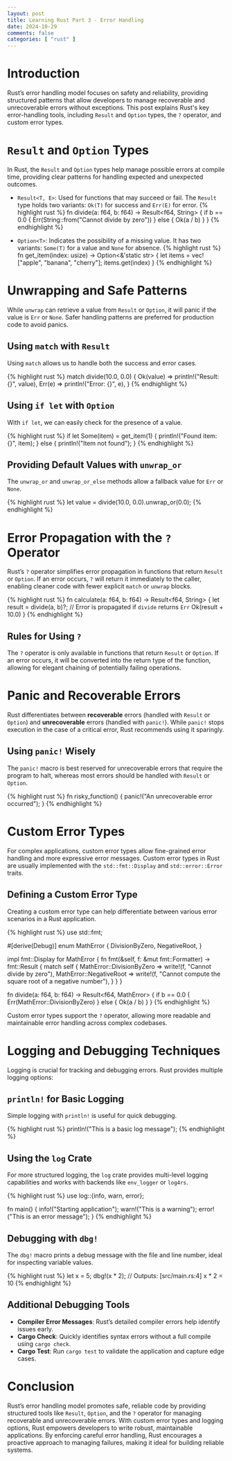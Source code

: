 ```yaml
---
layout: post
title: Learning Rust Part 3 - Error Handling
date: 2024-10-29
comments: false
categories: [ "rust" ]
---
```


# Introduction

Rust’s error handling model focuses on safety and reliability, providing structured patterns that allow developers to 
manage recoverable and unrecoverable errors without exceptions. This post explains Rust's key error-handling tools, 
including `Result` and `Option` types, the `?` operator, and custom error types.

# `Result` and `Option` Types

In Rust, the `Result` and `Option` types help manage possible errors at compile time, providing clear patterns for 
handling expected and unexpected outcomes.

* `Result<T, E>`: Used for functions that may succeed or fail. The `Result` type holds two variants: `Ok(T)` for success and `Err(E)` for error.
    {% highlight rust %}
    fn divide(a: f64, b: f64) -> Result<f64, String> {
        if b == 0.0 {
            Err(String::from("Cannot divide by zero"))
        } else {
            Ok(a / b)
        }
    }
    {% endhighlight %}

* `Option<T>`: Indicates the possibility of a missing value. It has two variants: `Some(T)` for a value and `None` for absence.
    {% highlight rust %}
    fn get_item(index: usize) -> Option<&'static str> {
        let items = vec!["apple", "banana", "cherry"];
        items.get(index)
    }
    {% endhighlight %}

# Unwrapping and Safe Patterns

While `unwrap` can retrieve a value from `Result` or `Option`, it will panic if the value is `Err` or `None`. Safer 
handling patterns are preferred for production code to avoid panics.

## Using `match` with `Result`

Using `match` allows us to handle both the success and error cases.

{% highlight rust %}
match divide(10.0, 0.0) {
    Ok(value) => println!("Result: {}", value),
    Err(e) => println!("Error: {}", e),
}
{% endhighlight %}

## Using `if let` with `Option`

With `if let`, we can easily check for the presence of a value.

{% highlight rust %}
if let Some(item) = get_item(1) {
    println!("Found item: {}", item);
} else {
    println!("Item not found");
}
{% endhighlight %}

## Providing Default Values with `unwrap_or`

The `unwrap_or` and `unwrap_or_else` methods allow a fallback value for `Err` or `None`.

{% highlight rust %}
let value = divide(10.0, 0.0).unwrap_or(0.0);
{% endhighlight %}

# Error Propagation with the `?` Operator

Rust’s `?` operator simplifies error propagation in functions that return `Result` or `Option`. If an error occurs, `?` 
will return it immediately to the caller, enabling cleaner code with fewer explicit `match` or `unwrap` blocks.

{% highlight rust %}
fn calculate(a: f64, b: f64) -> Result<f64, String> {
    let result = divide(a, b)?; // Error is propagated if `divide` returns `Err`
    Ok(result + 10.0)
}
{% endhighlight %}

## Rules for Using `?`

The `?` operator is only available in functions that return `Result` or `Option`. If an error occurs, it will be 
converted into the return type of the function, allowing for elegant chaining of potentially failing operations.

# Panic and Recoverable Errors

Rust differentiates between **recoverable** errors (handled with `Result` or `Option`) and **unrecoverable** errors 
(handled with `panic!`). While `panic!` stops execution in the case of a critical error, Rust recommends using it 
sparingly.

## Using `panic!` Wisely

The `panic!` macro is best reserved for unrecoverable errors that require the program to halt, whereas most errors 
should be handled with `Result` or `Option`.

{% highlight rust %}
fn risky_function() {
    panic!("An unrecoverable error occurred");
}
{% endhighlight %}

# Custom Error Types

For complex applications, custom error types allow fine-grained error handling and more expressive error messages. 
Custom error types in Rust are usually implemented with the `std::fmt::Display` and `std::error::Error` traits.

## Defining a Custom Error Type

Creating a custom error type can help differentiate between various error scenarios in a Rust application.

{% highlight rust %}
use std::fmt;

#[derive(Debug)]
enum MathError {
    DivisionByZero,
    NegativeRoot,
}

impl fmt::Display for MathError {
    fn fmt(&self, f: &mut fmt::Formatter) -> fmt::Result {
        match self {
            MathError::DivisionByZero => write!(f, "Cannot divide by zero"),
            MathError::NegativeRoot => write!(f, "Cannot compute the square root of a negative number"),
        }
    }
}

fn divide(a: f64, b: f64) -> Result<f64, MathError> {
    if b == 0.0 {
        Err(MathError::DivisionByZero)
    } else {
        Ok(a / b)
    }
}
{% endhighlight %}

Custom error types support the `?` operator, allowing more readable and maintainable error handling across complex 
codebases.

# Logging and Debugging Techniques

Logging is crucial for tracking and debugging errors. Rust provides multiple logging options:

## `println!` for Basic Logging

Simple logging with `println!` is useful for quick debugging.

{% highlight rust %}
println!("This is a basic log message");
{% endhighlight %}

## Using the `log` Crate

For more structured logging, the `log` crate provides multi-level logging capabilities and works with backends like 
`env_logger` or `log4rs`.

{% highlight rust %}
use log::{info, warn, error};

fn main() {
    info!("Starting application");
    warn!("This is a warning");
    error!("This is an error message");
}
{% endhighlight %}

## Debugging with `dbg!`

The `dbg!` macro prints a debug message with the file and line number, ideal for inspecting variable values.

{% highlight rust %}
let x = 5;
dbg!(x * 2); // Outputs: [src/main.rs:4] x * 2 = 10
{% endhighlight %}

## Additional Debugging Tools

- **Compiler Error Messages**: Rust’s detailed compiler errors help identify issues early.
- **Cargo Check**: Quickly identifies syntax errors without a full compile using `cargo check`.
- **Cargo Test**: Run `cargo test` to validate the application and capture edge cases.

# Conclusion

Rust’s error handling model promotes safe, reliable code by providing structured tools like `Result`, `Option`, and the 
`?` operator for managing recoverable and unrecoverable errors. With custom error types and logging options, Rust 
empowers developers to write robust, maintainable applications. By enforcing careful error handling, Rust encourages a 
proactive approach to managing failures, making it ideal for building reliable systems.
